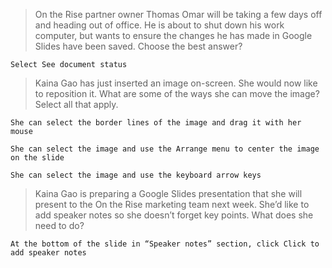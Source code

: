 >On the Rise partner owner Thomas Omar will be taking a few days off and heading out of office. He is about to shut down his work computer, but wants to ensure the changes he has made in Google Slides have been saved. Choose the best answer?
```
Select See document status
```
>Kaina Gao has just inserted an image on-screen. She would now like to reposition it. What are some of the ways she can move the image? Select all that apply.
```
She can select the border lines of the image and drag it with her mouse
```
```
She can select the image and use the Arrange menu to center the image on the slide
```
```
She can select the image and use the keyboard arrow keys
```
>Kaina Gao is preparing a Google Slides presentation that she will present to the On the Rise marketing team next week. She’d like to add speaker notes so she doesn’t forget key points. What does she need to do?
```
At the bottom of the slide in “Speaker notes” section, click Click to add speaker notes
```